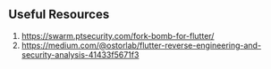 ## Useful Resources

1. https://swarm.ptsecurity.com/fork-bomb-for-flutter/
2. https://medium.com/@ostorlab/flutter-reverse-engineering-and-security-analysis-41433f5671f3